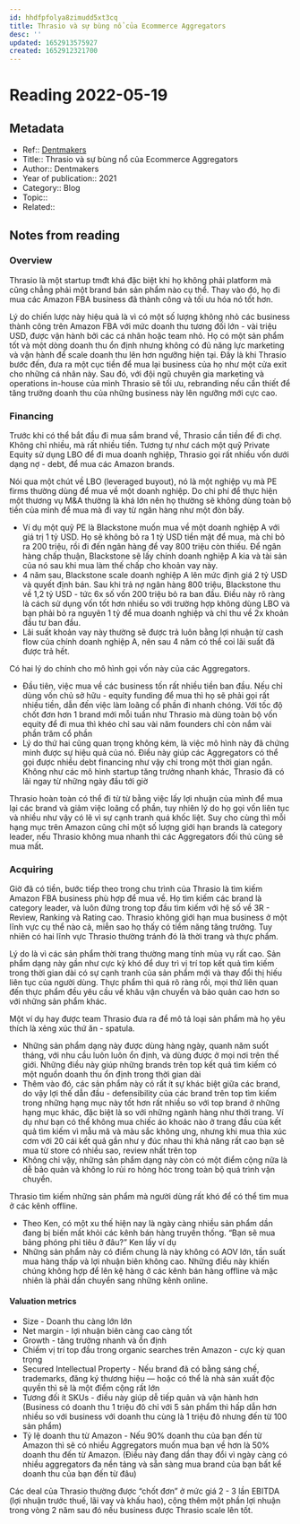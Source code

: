 ```yaml
---
id: hhdfpfolya8zimudd5xt3cq
title: Thrasio và sự bùng nổ của Ecommerce Aggregators
desc: ''
updated: 1652913575927
created: 1652912321700
---
```

# Reading 2022-05-19

## Metadata

- Ref:: [Dentmakers](https://dentmakers.substack.com/p/thrasio-va-su-bung-no-cua-ecommerce)
- Title:: Thrasio và sự bùng nổ của Ecommerce Aggregators
- Author:: Dentmakers
- Year of publication:: 2021
- Category:: Blog
- Topic:: 
- Related:: 

## Notes from reading

### Overview

Thrasio là một startup tmđt khá đặc biệt khi họ không phải platform mà cũng chẳng phải một brand bán sản phẩm nào cụ thể. Thay vào đó, họ đi mua các Amazon FBA business đã thành công và tối ưu hóa nó tốt hơn.

Lý do chiến lược này hiệu quả là vì có một số lượng không nhỏ các business thành công trên Amazon FBA với mức doanh thu tương đối lớn - vài triệu USD, được vận hành bởi các cá nhân hoặc team nhỏ. Họ có một sản phẩm tốt và một dòng doanh thu ổn định nhưng không có đủ năng lực marketing và vận hành để scale doanh thu lên hơn ngưỡng hiện tại. Đây là khi Thrasio bước đến, đưa ra một cục tiền để mua lại business của họ như một cửa exit cho những cá nhân này. Sau đó, với đội ngũ chuyên gia marketing và operations in-house của mình Thrasio sẽ tối ưu, rebranding nếu cần thiết để tăng trưởng doanh thu của những business này lên ngưỡng mới cực cao.

### Financing

Trước khi có thể bắt đầu đi mua sắm brand về, Thrasio cần tiền để đi chợ. Không chỉ nhiều, mà rất nhiều tiền. Tương tự như cách một quỹ Private Equity sử dụng LBO để đi mua doanh nghiệp, Thrasio gọi rất nhiều vốn dưới dạng nợ - debt, để mua các Amazon brands.

Nói qua một chút về LBO (leveraged buyout), nó là một nghiệp vụ mà PE firms thường dùng để mua về một doanh nghiệp. Do chi phí để thực hiện một thương vụ M&A thường là khá lớn nên họ thường sẽ không dùng toàn bộ tiền của mình để mua mà đi vay từ ngân hàng như một đòn bẩy.
- Ví dụ một quỹ PE là Blackstone muốn mua về một doanh nghiệp A với giá trị 1 tỷ USD. Họ sẽ không bỏ ra 1 tỷ USD tiền mặt để mua, mà chỉ bỏ ra 200 triệu, rồi đi đến ngân hàng để vay 800 triệu còn thiếu. Để ngân hàng chấp thuận, Blackstone sẽ lấy chính doanh nghiệp A kia và tài sản của nó sau khi mua làm thế chấp cho khoản vay này.
- 4 năm sau, Blackstone scale doanh nghiệp A lên mức định giá 2 tỷ USD và quyết định bán. Sau khi trả nợ ngân hàng 800 triệu, Blackstone thu về 1,2 tỷ USD - tức 6x số vốn 200 triệu bỏ ra ban đầu. Điều này rõ ràng là cách sử dụng vốn tốt hơn nhiều so với trường hợp không dùng LBO và bạn phải bỏ ra nguyên 1 tỷ để mua doanh nghiệp và chỉ thu về 2x khoản đầu tư ban đầu.
- Lãi suất khoản vay này thường sẽ được trả luôn bằng lợi nhuận từ cash flow của chính doanh nghiệp A, nên sau 4 năm có thể coi lãi suất đã được trả hết.

Có hai lý do chính cho mô hình gọi vốn này của các Aggregators.
- Đầu tiên, việc mua về các business tốn rất nhiều tiền ban đầu. Nếu chỉ dùng vốn chủ sở hữu - equity funding để mua thì họ sẽ phải gọi rất nhiều tiền, dẫn đến việc làm loãng cổ phần đi nhanh chóng. Với tốc độ chốt đơn hơn 1 brand mới mỗi tuần như Thrasio mà dùng toàn bộ vốn equity để đi mua thì khéo chỉ sau vài năm founders chỉ còn nắm vài phần trăm cổ phần
- Lý do thứ hai cũng quan trọng không kém, là việc mô hình này đã chứng minh được sự hiệu quả của nó. Điều này giúp các Aggregators có thể gọi được nhiều debt financing như vậy chỉ trong một thời gian ngắn. Không như các mô hình startup tăng trưởng nhanh khác, Thrasio đã có lãi ngay từ những ngày đầu tới giờ

Thrasio hoàn toàn có thể đi từ từ bằng việc lấy lợi nhuận của mình để mua lại các brand và giảm việc loãng cổ phần, tuy nhiên lý do họ gọi vốn liên tục và nhiều như vậy có lẽ vì sự cạnh tranh quá khốc liệt. Suy cho cùng thì mỗi hạng mục trên Amazon cũng chỉ một số lượng giới hạn brands là category leader, nếu Thrasio không mua nhanh thì các Aggregators đối thủ cũng sẽ mua mất.

### Acquiring

Giờ đã có tiền, bước tiếp theo trong chu trình của Thrasio là tìm kiếm Amazon FBA business phù hợp để mua về. Họ tìm kiếm các brand là category leader, và luôn đứng trong top đầu tìm kiếm với hệ số về 3R - Review, Ranking và Rating cao. Thrasio không giới hạn mua business ở một lĩnh vực cụ thể nào cả, miễn sao họ thấy có tiềm năng tăng trưởng. Tuy nhiên có hai lĩnh vực Thrasio thường tránh đó là thời trang và thực phẩm.

Lý do là vì các sản phẩm thời trang thường mang tính mùa vụ rất cao. Sản phẩm dạng này gần như cực kỳ khó để duy trì vị trí top kết quả tìm kiếm trong thời gian dài có sự cạnh tranh của sản phẩm mới và thay đổi thị hiếu liên tục của người dùng. Thực phẩm thì quá rõ ràng rồi, mọi thứ liên quan đến thực phẩm đều yêu cầu về khâu vận chuyển và bảo quản cao hơn so với những sản phẩm khác.

Một ví dụ hay được team Thrasio đưa ra để mô tả loại sản phẩm mà họ yêu thích là xẻng xúc thứ ăn - spatula. 
- Những sản phẩm dạng này được dùng hàng ngày, quanh năm suốt tháng, với nhu cầu luôn luôn ổn định, và dùng được ở mọi nơi trên thế giới. Những điều này giúp những brands trên top kết quả tìm kiếm có một nguồn doanh thu ổn định trong thời gian dài
- Thêm vào đó, các sản phẩm này có rất ít sự khác biệt giữa các brand, do vậy lợi thế dẫn đầu - defensibility của các brand trên top tìm kiếm trong những hạng mục này tốt hơn rất nhiều so với top brand ở những hạng mục khác, đặc biệt là so với những ngành hàng như thời trang. Ví dụ như bạn có thể không mua chiếc áo khoác nào ở trang đầu của kết quả tìm kiếm vì mẫu mã và màu sắc không ưng, nhưng khi mua thìa xúc cơm với 20 cái kết quả gần như y đúc nhau thì khả năng rất cao bạn sẽ mua từ store có nhiều sao, review nhất trên top
- Không chỉ vậy, những sản phẩm dạng này còn có một điểm cộng nữa là dễ bảo quản và không lo rủi ro hỏng hóc trong toàn bộ quá trình vận chuyển.

Thrasio tìm kiếm những sản phẩm mà người dùng rất khó để có thể tìm mua ở các kênh offline.
- Theo Ken, có một xu thế hiện nay là ngày càng nhiều sản phẩm dần đang bị biến mất khỏi các kênh bán hàng truyền thống. “Bạn sẽ mua bảng phóng phi tiêu ở đâu?” Ken lấy ví dụ
- Những sản phẩm này có điểm chung là này không có AOV lớn, tần suất mua hàng thấp và lợi nhuận biên không cao. Những điều này khiến chúng không hợp để lên kệ hàng ở các kênh bán hàng offline và mặc nhiên là phải dần chuyển sang những kênh online.

#### Valuation metrics

- Size - Doanh thu càng lớn lớn
- Net margin - lợi nhuận biên càng cao càng tốt
- Growth - tăng trưởng nhanh và ổn định
- Chiếm vị trí top đầu trong organic searches trên Amazon - cực kỳ quan trọng
- Secured Intellectual Property - Nếu brand đã có bằng sáng chế, trademarks, đăng ký thương hiệu — hoặc có thể là nhà sản xuất độc quyền thì sẽ là một điểm cộng rất lớn
- Tương đối ít SKUs - điều này giúp dễ tiếp quản và vận hành hơn (Business có doanh thu 1 triệu đô chỉ với 5 sản phẩm thì hấp dẫn hơn nhiều so với business với doanh thu cùng là 1 triệu đô nhưng đến từ 100 sản phẩm)
- Tỷ lệ doanh thu từ Amazon - Nếu 90% doanh thu của bạn đến từ Amazon thì sẽ có nhiều Aggregators muốn mua bạn về hơn là 50% doanh thu đến từ Amazon. (Điều này đang dần thay đổi vì ngày càng có nhiều aggregators đa nền tảng và sẵn sàng mua brand của bạn bất kể doanh thu của bạn đến từ đâu)

Các deal của Thrasio thường được “chốt đơn” ở mức giá 2 - 3 lần EBITDA (lợi nhuận trước thuế, lãi vay và khấu hao), cộng thêm một phần lợi nhuận trong vòng 2 năm sau đó nếu business được Thrasio scale lên tốt.